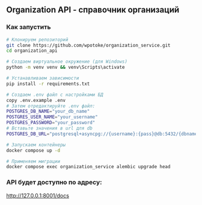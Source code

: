 ## Organization API - справочник организаций

### Как запустить

```bash
# Клонируем репозиторий
git clone https://github.com/wpotoke/organization_service.git
cd organization_api

# Создаем виртуальное окружение (для Windows)
python -m venv venv && venv\Scripts\activate

# Устанавливаем зависимости
pip install -r requirements.txt

# Создаем .env файл с настройками БД
copy .env.example .env
# Затем отредактируйте .env файл:
POSTGRES_DB_NAME="your_db_name"
POSTGRES_USER_NAME="your_username"
POSTGRES_PASSWORD="your_password"
# Вставьте значения в url для db
POSTGRES_DB_URL="postgresql+asyncpg://{username}:{pass}@db:5432/{dbname}"

# Запускаем контейнеры
docker compose up -d

# Применяем миграции
docker compose exec organization_service alembic upgrade head
```

### API будет доступно по адресу:
http://127.0.0.1:8001/docs
